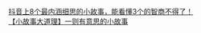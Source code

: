   
[抖音上8个最内涵细思的小故事，能看懂3个的智商不得了！](http://www.dianyue.me/archives/232/609alg9zek4759zi/)  
[【小故事大道理】一则有意思的小故事](http://www.dianyue.me/archives/325/akmj2rr71yfud9qi/)